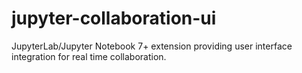 # jupyter-collaboration-ui

JupyterLab/Jupyter Notebook 7+ extension providing user interface integration for real time collaboration.
